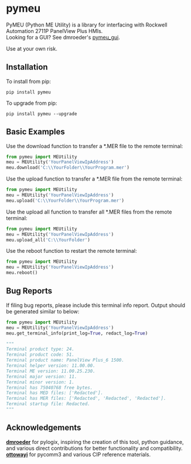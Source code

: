 # pymeu

PyMEU (Python ME Utility) is a library for interfacing with Rockwell Automation 2711P PanelView Plus HMIs.<br>
Looking for a GUI?  See dmroeder's [pymeu_gui](https://github.com/dmroeder/pymeu_gui).<br>

Use at your own risk.<br>

## Installation

To install from pip:
```console
pip install pymeu
```

To upgrade from pip:
```console
pip install pymeu --upgrade
```

## Basic Examples

Use the download function to transfer a *.MER file to the remote terminal:

```python
from pymeu import MEUtility
meu = MEUtility('YourPanelViewIpAddress')
meu.download('C:\\YourFolder\\YourProgram.mer')
```

Use the upload function to transfer a *.MER file from the remote terminal:

```python
from pymeu import MEUtility
meu = MEUtility('YourPanelViewIpAddress')
meu.upload('C:\\YourFolder\\YourProgram.mer')
```

Use the upload all function to transfer all *.MER files from the remote terminal:

```python
from pymeu import MEUtility
meu = MEUtility('YourPanelViewIpAddress')
meu.upload_all('C:\\YourFolder')
```

Use the reboot function to restart the remote terminal:

```python
from pymeu import MEUtility
meu = MEUtility('YourPanelViewIpAddress')
meu.reboot()
```

## Bug Reports

If filing bug reports, please include this terminal info report.
Output should be generated similar to below:

```python
from pymeu import MEUtility
meu = MEUtility('YourPanelViewIpAddress')
meu.get_terminal_info(print_log=True, redact_log=True)

"""
Terminal product type: 24.
Terminal product code: 51.
Terminal product name: PanelView Plus_6 1500.
Terminal helper version: 11.00.00.
Terminal ME version: 11.00.25.230.
Terminal major version: 11.
Terminal minor version: 1.
Terminal has 75040768 free bytes.
Terminal has MED files: ['Redacted'].
Terminal has MER files: ['Redacted', 'Redacted', 'Redacted'].
Terminal startup file: Redacted.
"""

```

## Acknowledgements

**[dmroeder](https://github.com/dmroeder)** for pylogix, inspiring the creation of this tool, python guidance, and various direct contributions for better functionality and compatibility. <br>
**[ottowayi](https://github.com/ottowayi)** for pycomm3 and various CIP reference materials.